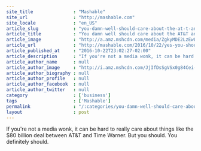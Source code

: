 ```yaml
---
site_title               : "Mashable"
site_url                 : "http://mashable.com"
site_locale              : "en_US"
article_slug             : "you-damn-well-should-care-about-the-at-t-and-time-warner-deal"
article_title            : "You damn well should care about the AT&T and Time Warner deal"
article_image            : "http://a.amz.mshcdn.com/media/ZgkyMDE2LzEwLzIyLzg2LzE0NDgxNzgxOTVfNTc4MGNmZDMxNV9vLmYwZjdiLmpwZwpwCXRodW1iCTEyMDB4NjMwCmUJanBn/52a2dcc4/8bb/1448178195_5780cfd315_o.jpg"
article_url              : "http://mashable.com/2016/10/22/yes-you-should-care-about-att-time-warner-deal/"
article_published_at     : "2016-10-22T23:02:27-02:00"
article_description      : "If you're not a media wonk, it can be hard to really care about things like the $80 billion deal between AT&T and Time Warner. But you should. You definitely should."
article_author_name      : null
article_author_image     : "http://i.amz.mshcdn.com/JjIfDsSgVSx0g84Cei-QbLUALGg=/90x90/2016%2F09%2F16%2F8f%2Fhttpsd2mhye01h4nj2n.cloudfront.netmediaZgkyMDE1LzA3.08e29.jpg"
article_author_biography : null
article_author_profile   : null
article_author_facebook  : null
article_author_twitter   : null
category                 : ['business']
tags                     : ['Mashable']
permalink                : "/:categories/you-damn-well-should-care-about-the-at-t-and-time-warner-deal/"
layout                   : post
---
```


If you're not a media wonk, it can be hard to really care about things like the $80 billion deal between AT&T and Time Warner. But you should. You definitely should.
